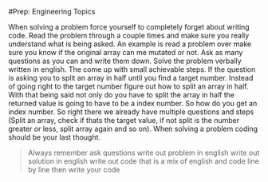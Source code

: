 #Prep: Engineering Topics

When solving a problem force yourself to completely forget about writing code. Read the problem through a couple times and make sure you really understand what is being asked. An example is read a problem over make sure you know if the original array can me mutated or not. Ask as many questions as you can and write them down. Solve the problem verbally written in english. The come up with small achievable steps. If the question is asking you to split an array in half until you find a target number. Instead of going right to the target number figure out how to split an array in half. With that being said not only do you have to split the array in half the returned value is going to have to be a index number. So how do you get an index number. So right there we already have multiple questions and steps (Split an array, check if thats the target value, if not split is the number greater or less, split array again and so on). When solving a problem coding should be your last thought. 

> Always remember ask questions
> write out problem in english
> write out solution in english
> write out code that is a mix of english and code line by line
> then write your code



